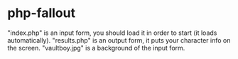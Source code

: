 # php-fallout
"index.php" is an input form, you should load it in order to start (it loads automatically). 
"results.php" is an output form, it puts your character info on the screen. 
"vaultboy.jpg" is a background of the input form.
